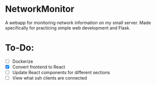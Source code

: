 # NetworkMonitor

A webapp for monitoring network information on my small server. Made specifically for practicing simple web development and Flask.

# To-Do:

- [ ] Dockerize
- [x] Convert frontend to React
- [ ] Update React components for different sections
- [ ] View what ssh clients are connected
